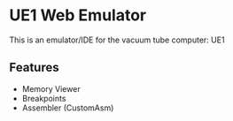 # UE1 Web Emulator
This is an emulator/IDE for the vacuum tube computer: UE1

## Features
- Memory Viewer
- Breakpoints
- Assembler (CustomAsm)